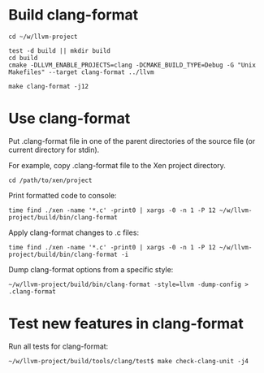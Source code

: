 # Build clang-format
```
cd ~/w/llvm-project

test -d build || mkdir build
cd build
cmake -DLLVM_ENABLE_PROJECTS=clang -DCMAKE_BUILD_TYPE=Debug -G "Unix Makefiles" --target clang-format ../llvm

make clang-format -j12
```

# Use clang-format

Put .clang-format file in one of the parent directories of the source file (or current directory for stdin).

For example, copy .clang-format file to the Xen project directory.

```
cd /path/to/xen/project
```
Print formatted code to console:
```
time find ./xen -name '*.c' -print0 | xargs -0 -n 1 -P 12 ~/w/llvm-project/build/bin/clang-format
```
Apply clang-format changes to .c files:
```
time find ./xen -name '*.c' -print0 | xargs -0 -n 1 -P 12 ~/w/llvm-project/build/bin/clang-format -i
```
Dump clang-format options from a specific style:
```
~/w/llvm-project/build/bin/clang-format -style=llvm -dump-config > .clang-format
```

# Test new features in clang-format

Run all tests for clang-format:
```
~/w/llvm-project/build/tools/clang/test$ make check-clang-unit -j4
```
